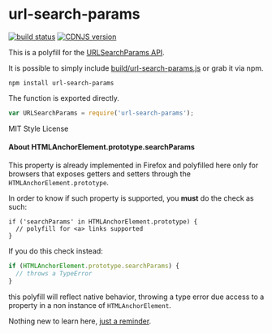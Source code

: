url-search-params
=================

[![build status](https://secure.travis-ci.org/WebReflection/url-search-params.svg)](http://travis-ci.org/WebReflection/url-search-params) [![CDNJS version](https://img.shields.io/cdnjs/v/url-search-params.svg)](https://cdnjs.com/libraries/url-search-params)

This is a polyfill for the [URLSearchParams API](https://developer.mozilla.org/en-US/docs/Web/API/URLSearchParams).

It is possible to simply include [build/url-search-params.js](build/url-search-params.js) or grab it via npm.

```
npm install url-search-params
```

The function is exported directly.
```js
var URLSearchParams = require('url-search-params');
```

MIT Style License

#### About HTMLAnchorElement.prototype.searchParams
This property is already implemented in Firefox and polyfilled here only for browsers that exposes getters and setters
through the `HTMLAnchorElement.prototype`.

In order to know if such property is supported, you **must** do the check as such:
```
if ('searchParams' in HTMLAnchorElement.prototype) {
  // polyfill for <a> links supported
}
```
If you do this check instead:
```js
if (HTMLAnchorElement.prototype.searchParams) {
  // throws a TypeError
}
```
this polyfill will reflect native behavior, throwing a type error due access to a property in a non instance of `HTMLAnchorElement`.

Nothing new to learn here, [just a reminder](http://webreflection.blogspot.co.uk/2011/08/please-stop-reassigning-for-no-reason.html).
